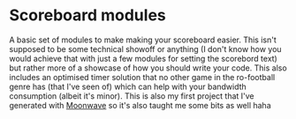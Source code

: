 # Scoreboard modules

A basic set of modules to make making your scoreboard easier. This isn't supposed to be some technical showoff or anything (I don't know how you would achieve that with just a few modules for setting the scorebord text) but rather more of a showcase of how you should write your code. This also includes an optimised timer solution that no other game in the ro-football genre has (that I've seen of) which can help with your bandwidth consumption (albeit it's minor). This is also my first project that I've generated with [Moonwave](https://eryn.io/moonwave/) so it's also taught me some bits as well haha
